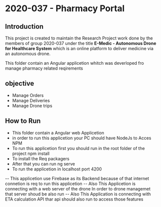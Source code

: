 # 2020-037 - Pharmacy Portal

## Introduction

This project is created to maintain the Research Project work done by the members of group 2020-037 under the title **E-Medic - Autonomous Drone for Healthcare System** which is an online platform to deliver medicine via an autonomous drone.

This folder contain an Angular applicetion whitch was deverloped fro manage pharmacy related reqirements

## objective

- Manage Orders
- Manage Deliveries
- Manage Drone trips

## How to Run 

- This folder contain a Angular web Applicetion
- in order to run this applicetion your PC should have NodeJs to Acces NPM
- To run this applicetion first you should run in the root folder of the project
    npm install
- To install the Req packagers
- After that you can run 
    ng serve 
- To run the applicetion in localhost port 4200

-- This applicetion use Firebase as its Backend because of that internet connetion is req to run this applicetion
-- Also This Applicetion is connecting with a web server of the drone In order to drone managemet that server shoud be also run
-- Also This Application is connecting with ETA calculation API thar api should also run to access those features
